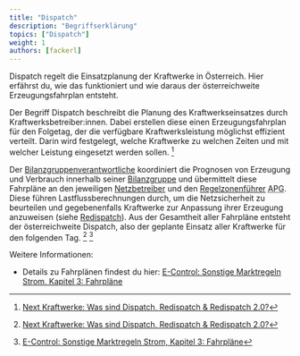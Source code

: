 ```yaml
---
title: "Dispatch"
description: "Begriffserklärung"
topics: ["Dispatch"]
weight: 1
authors: [fackerl]
---
```


Dispatch regelt die Einsatzplanung der Kraftwerke in Österreich. Hier erfährst du, wie das funktioniert und wie daraus der österreichweite Erzeugungsfahrplan entsteht.

<!-- more -->

Der Begriff Dispatch beschreibt die Planung des Kraftwerkseinsatzes durch Kraftwerksbetreiber:innen. Dabei erstellen diese einen Erzeugungsfahrplan für den Folgetag, der die verfügbare Kraftwerksleistung möglichst effizient verteilt. Darin wird festgelegt, welche Kraftwerke zu welchen Zeiten und mit welcher Leistung eingesetzt werden sollen. [^1]

Der [Bilanzgruppenverantwortliche](/wissen/akteure/) koordiniert die Prognosen von Erzeugung und Verbrauch innerhalb seiner [Bilanzgruppe](/wissen/bilanzgruppen/) und übermittelt diese Fahrpläne an den jeweiligen [Netzbetreiber]((/wissen/akteure/)) und den [Regelzonenführer](/wissen/akteure/) <abbr title="Austrian Power Grid">APG</abbr>. Diese führen Lastflussberechnungen durch, um die Netzsicherheit zu beurteilen und gegebenenfalls Kraftwerke zur Anpassung ihrer Erzeugung anzuweisen (siehe [Redispatch](/wissen/redispatch/)). Aus der Gesamtheit aller Fahrpläne entsteht der österreichweite Dispatch, also der geplante Einsatz aller Kraftwerke für den folgenden Tag. [^1] [^2]

Weitere Informationen:
- Details zu Fahrplänen findest du hier: [E-Control: Sonstige Marktregeln Strom, Kapitel 3: Fahrpläne](https://www.e-control.at/documents/1785851/1811582/SoMa_3_V6-3_VEROEFFENTLICHUNG.pdf/42486b9a-04b1-cd76-91c5-12706a09a907)

[^1]:[Next Kraftwerke: Was sind Dispatch, Redispatch & Redispatch 2.0?](https://www.next-kraftwerke.at/wissen/dispatch-redispatch)
[^2]:[E-Control: Sonstige Marktregeln Strom, Kapitel 3: Fahrpläne](https://www.e-control.at/documents/1785851/1811582/SoMa_3_V6-3_VEROEFFENTLICHUNG.pdf/42486b9a-04b1-cd76-91c5-12706a09a907)
